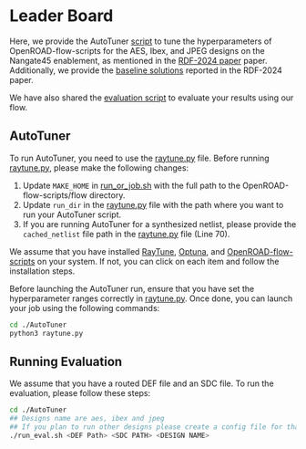 # Leader Board
Here, we provide the AutoTuner [script](./AutoTuner) to tune the hyperparameters of OpenROAD-flow-scripts for the AES, Ibex, and JPEG designs on the Nangate45 enablement, as mentioned in the [RDF-2024
paper](https://vlsicad.ucsd.edu/Publications/Conferences/412/c412.pdf) paper. Additionally, we provide the [baseline solutions](./designs) reported in the RDF-2024 paper. 
  

We have also shared the [evaluation script](./AutoTuner/run_eval.sh) to evaluate your results using our flow.

## AutoTuner
To run AutoTuner, you need to use the [raytune.py](./AutoTuner/raytune.py) file. Before running [raytune.py](./AutoTuner/raytune.py), please make the following changes:

1. Update `MAKE_HOME` in [run_or_job.sh](./AutoTuner/run_or_job.sh) with the full path to the OpenROAD-flow-scripts/flow directory.
2. Update `run_dir` in the [raytune.py](./AutoTuner/raytune.py) file with the path where you want to run your AutoTuner script.
3. If you are running AutoTuner for a synthesized netlist, please provide the `cached_netlist` file path in the [raytune.py](./AutoTuner/raytune.py) file (Line 70).

We assume that you have installed [RayTune](https://docs.ray.io/en/latest/ray-overview/installation.html), [Optuna](https://optuna.readthedocs.io/en/stable/installation.html), and [OpenROAD-flow-scripts](https://github.com/The-OpenROAD-Project/OpenROAD-flow-scripts?tab=readme-ov-file#tool-installation) on your system. If not, you can click on each item and follow the installation steps.

Before launching the AutoTuner run, ensure that you have set the hyperparameter ranges correctly in [raytune.py](./AutoTuner/raytune.py). Once done, you can launch your job using the following commands:

```bash
cd ./AutoTuner
python3 raytune.py
```

## Running Evaluation
We assume that you have a routed DEF file and an SDC file. To run the evaluation, please follow these steps:
```bash
cd ./AutoTuner
## Designs name are aes, ibex and jpeg
## If you plan to run other designs please create a config file for that design
./run_eval.sh <DEF Path> <SDC PATH> <DESIGN NAME>
```
